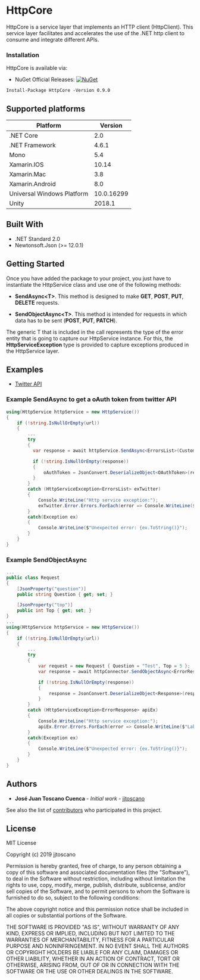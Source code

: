 # HttpCore

HttpCore is a service layer that implements an HTTP client (HttpClient). This service layer facilitates and accelerates the use of the .NET http client to consume and integrate different APIs.

### Installation

HttpCore is available via:

* NuGet Official Releases: [![NuGet](https://img.shields.io/nuget/vpre/HttpCore.svg?label=NuGet)](https://www.nuget.org/packages/HttpCore)

```
Install-Package HttpCore -Version 0.9.0
```

## Supported platforms

| Platform  | Version       |
| ------------- | ------------- |
| .NET Core  | 2.0  |
| .NET Framework | 4.6.1  |
| Mono  | 5.4  |
| Xamarin.IOS  | 10.14  |
| Xamarin.Mac  | 3.8  |
| Xamarin.Android  | 8.0  |
| Universal Windows Platform  | 10.0.16299 |
| Unity  | 2018.1  |

## Built With

* .NET Standard 2.0
* Newtonsoft.Json (>= 12.0.1)

## Getting Started

Once you have added the package to your project, you just have to instantiate the HttpService class and use one of the following methods:

- **SendAsync<T<T>>**. This method is designed to make **GET**, **POST**, **PUT**, **DELETE** requests.

- **SendObjectAsync<T<T>>**. This method is intended for requests in which data has to be sent (**POST**, **PUT**, **PATCH**).

The generic T that is included in the call represents the type of the error entity that is going to capture our HttpService instance. For this, the **HttpServiceException** type is provided to capture exceptions produced in the HttpService layer.

## Examples

- [Twitter API](https://github.com/jjtoscano/HttpCore/tree/master/Example) 

### Example SendAsync to get a oAuth token from twitter API

```C#
using(HttpService httpService = new HttpService())
{
    if (!string.IsNullOrEmpty(url))
    {
        ...
        try
        {
          var response = await httpService.SendAsync<ErrorsList>(CustomHttpMethod.Post, url, "application/x-www-form-urlencoded", param, headers);

          if (!string.IsNullOrEmpty(response))
          {
              oAuthToken = JsonConvert.DeserializeObject<OAuthToken>(response);
          }
        }
        catch (HttpServiceException<ErrorsList> exTwitter)
        {
            Console.WriteLine("Http service exception:");
            exTwitter.Error.Errors.ForEach(error => Console.WriteLine($"Label:{error.Label} Error: {error.Message} StatusCode: {error.Code}"));
        }
        catch(Exception ex) 
        {
            Console.WriteLine($"Unexpected error: {ex.ToString()}");
        }
    }
}
```

### Example SendObjectAsync

```C#
...
public class Request
{
    [JsonProperty("question")]
    public string Question { get; set; }

    [JsonProperty("top")]
    public int Top { get; set; }
}
...
using(HttpService httpService = new HttpService())
{
    if (!string.IsNullOrEmpty(url))
    {
        ...
        try
        {
            var request = new Request { Question = "Test", Top = 5 };
            var response = await httpConnector.SendObjectAsync<ErrorResponse>(CustomHttpMethod.Post, url, request, "application/json", headers);

            if (!string.IsNullOrEmpty(response))
            {
                response = JsonConvert.DeserializeObject<Response>(response);
            }
        }
        catch (HttpServiceException<ErrorResponse> apiEx)
        {
            Console.WriteLine("Http service exception:");
            apiEx.Error.Errors.ForEach(error => Console.WriteLine($"Label:{error.Label} Error: {error.Message} StatusCode: {error.Code}"));
        }
        catch(Exception ex) 
        {
            Console.WriteLine($"Unexpected error: {ex.ToString()}");
        }
    }
}
```

## Authors

* **José Juan Toscano Cuenca** - *Initial work* - [jjtoscano](https://github.com/jjtoscano)

See also the list of [contributors](https://github.com/jjtoscano/HttpCore/contributors) who participated in this project.

## License

MIT License

Copyright (c) 2019 jjtoscano

Permission is hereby granted, free of charge, to any person obtaining a copy
of this software and associated documentation files (the "Software"), to deal
in the Software without restriction, including without limitation the rights
to use, copy, modify, merge, publish, distribute, sublicense, and/or sell
copies of the Software, and to permit persons to whom the Software is
furnished to do so, subject to the following conditions:

The above copyright notice and this permission notice shall be included in all
copies or substantial portions of the Software.

THE SOFTWARE IS PROVIDED "AS IS", WITHOUT WARRANTY OF ANY KIND, EXPRESS OR
IMPLIED, INCLUDING BUT NOT LIMITED TO THE WARRANTIES OF MERCHANTABILITY,
FITNESS FOR A PARTICULAR PURPOSE AND NONINFRINGEMENT. IN NO EVENT SHALL THE
AUTHORS OR COPYRIGHT HOLDERS BE LIABLE FOR ANY CLAIM, DAMAGES OR OTHER
LIABILITY, WHETHER IN AN ACTION OF CONTRACT, TORT OR OTHERWISE, ARISING FROM,
OUT OF OR IN CONNECTION WITH THE SOFTWARE OR THE USE OR OTHER DEALINGS IN THE
SOFTWARE.
